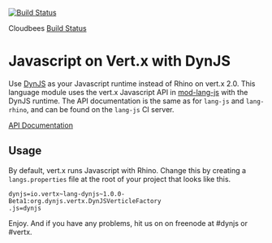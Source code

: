 [![Build Status](https://secure.travis-ci.org/vert-x/mod-lang-dynjs.png) ](http://travis-ci.org/vert-x/mod-lang-dynjs)

Cloudbees [Build Status](https://vertx.ci.cloudbees.com/view/Javascript/job/vert.x-mod-lang-dynjs/)

# Javascript on Vert.x with DynJS

Use [DynJS](http://github.com/dynjs/dynjs) as your Javascript runtime instead of Rhino on vert.x 2.0.
This language module uses the vert.x Javascript API in [mod-lang-js](https://github.com/vert-x/mod-lang-js)
with the DynJS runtime. The API documentation is the same as for `lang-js` and `lang-rhino`, and can be found 
on the `lang-js` CI server.

[API Documentation](https://vertx.ci.cloudbees.com/view/Javascript/job/vert.x-mod-lang-js/lastSuccessfulBuild/artifact/target/docs/index.html)

## Usage

By default, vert.x runs Javascript with Rhino. Change this by creating a
`langs.properties` file at the root of your project that looks like this.

    dynjs=io.vertx~lang-dynjs~1.0.0-Beta1:org.dynjs.vertx.DynJSVerticleFactory
    .js=dynjs

Enjoy. And if you have any problems, hit us on on freenode at #dynjs or #vertx.
